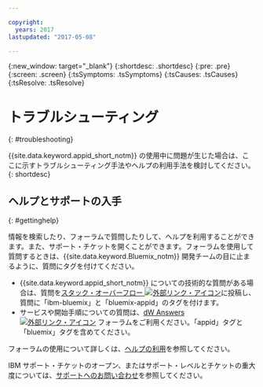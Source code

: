 ```yaml
---

copyright:
  years: 2017
lastupdated: "2017-05-08"

---
```

{:new_window: target="_blank"}
{:shortdesc: .shortdesc}
{:pre: .pre}
{:screen: .screen}
{:tsSymptoms: .tsSymptoms}
{:tsCauses: .tsCauses}
{:tsResolve: .tsResolve}

# トラブルシューティング
{: #troubleshooting}

{{site.data.keyword.appid_short_notm}} の使用中に問題が生じた場合は、ここに示すトラブルシューティング手法やヘルプの利用手法を検討してください。
{: shortdesc}


## ヘルプとサポートの入手
{: #gettinghelp}

情報を検索したり、フォーラムで質問したりして、ヘルプを利用することができます。また、サポート・チケットを開くことができます。フォーラムを使用して質問するときは、{{site.data.keyword.Bluemix_notm}} 開発チームの目に止まるように、質問にタグを付けてください。
  * {{site.data.keyword.appid_short_notm}} についての技術的な質問がある場合は、質問を<a href="http://stackoverflow.com/search?q=appid+ibm-bluemix" target="_blank">スタック・オーバーフロー <img src="../../icons/launch-glyph.svg" alt="外部リンク・アイコン"></a>に投稿し、質問に「ibm-bluemix」と「bluemix-appid」のタグを付けます。
  * サービスや開始手順についての質問は、<a href="https://developer.ibm.com/answers/search.html?f=&type=question&redirect=search%2Fsearch&sort=relevance&q=AppID%20%2B[bluemix]" target="_blank">dW Answers <img src="../../icons/launch-glyph.svg" alt="外部リンク・アイコン"></a> フォーラムをご利用ください。「appid」タグと「bluemix」タグを含めてください。

フォーラムの使用について詳しくは、[ヘルプの利用](/docs/support/index.html#getting-help)を参照してください。

IBM サポート・チケットのオープン、またはサポート・レベルとチケットの重大度については、[サポートへのお問い合わせ](/docs/support/index.html#contacting-support)を参照してください。
